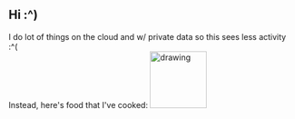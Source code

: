 ## Hi :^)

I do lot of things on the cloud and w/ private data so this sees less activity :^( <br>
Instead, here's food that I've cooked:
<img src="food.jpg" alt="drawing" width="100"/>
